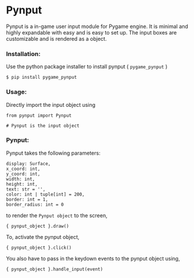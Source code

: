 # Pynput

Pynput is a in-game user input module for Pygame engine. It is minimal and highly expandable with easy 
and is easy to set up. The input boxes are customizable and is rendered as a object.

### Installation:
Use the python package installer to install pynput ( `pygame_pynput` )
```
$ pip install pygame_pynput
```

### Usage:
Directly import the input object using 
```
from pynput import Pynput

# Pynput is the input object
```

### Pynput:
Pynput takes the following parameters:
```
display: Surface,  
x_coord: int, 
y_coord: int, 
width: int, 
height: int, 
text: str = '', 
color: int | tuple[int] = 200,
border: int = 1, 
border_radius: int = 0
```

to render the `Pynput object` to the screen,
```
{ pynput_object }.draw()
```

To, activate the pynput object,
```
{ pynput_object }.click()
```

You also have to pass in the keydown events to the pynput object using,
```
{ pynput_object }.handle_input(event)
```


